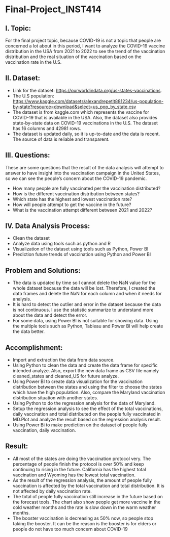 # Final-Project_INST414
## I.	Topic:
For the final project topic, because COVID-19 is not a topic that people are concerned a lot about in this period, I want to analyze the COVID-19 vaccine distribution in the USA from 2021 to 2022 to see the trend of the vaccination distribution and the real situation of the vaccination based on the vaccination rate in the U.S. 
## II.	Dataset:

*	Link for the dataset: https://ourworldindata.org/us-states-vaccinations.
*	The U.S population: https://www.kaggle.com/datasets/alexandrepetit881234/us-population-by-state?resource=download&select=us_pop_by_state.csv 
* The dataset is from kaggle.com which represents the vaccine for COVID-19 that is available in the USA. Also, the dataset also provides state-by-state data on COVID-19 vaccinations in the U.S. The dataset has 16 columns and 42981 rows.
* The dataset is updated daily, so it is up-to-date and the data is recent. The source of data is reliable and transparent.

## III.	Questions:

These are some questions that the result of the data analysis will attempt to answer to have insight into the vaccination campaign in the United States, so we can see the people’s concern about the COVID-19 pandemic.
*	How many people are fully vaccinated per the vaccination distributed?
*	How is the different vaccination distribution between states?
*	Which state has the highest and lowest vaccination rate?
*	How will people attempt to get the vaccine in the future?
*	What is the vaccination attempt different between 2021 and 2022?

## IV.	Data Analysis Process:

*	Clean the dataset
*	Analyze data using tools such as python and R
*	Visualization of the dataset using tools such as Python, Power BI
*	Prediction future trends of vaccination using Python and Power BI

## Problem and Solutions:
* The data is updated by time so I cannot delete the NaN value for the whole dataset because the data will be lost. Therefore, I created the data frames and delete the NaN for each column and when it needs for analysis.
* It is hard to detect the outlier and error in the dataset because the data is not continuous. I use the statistic summarize to understand more about the data and detect the error.
* For some data, using Power BI is not suitable for showing data. Using the multiple tools such as Python, Tableau and Power BI will help create the data better. 

## Accomplishment:

* Import and extraction the data from data source.
* Using Python to clean the data and create the data frame for specific intended analyze. Also, export the new data frame as CSV file namely cleaned_states and cleaned_US for future analyze.
* Using Power BI to create data visualization for the vaccination distribution between the states and using the filter to choose the states which have the high population. Also, compare the Maryland vaccination distribution situation with another states.
* Using Python to do the regression analysis for the data of Maryland. 
* Setup the regression analysis to see the effect of the total vaccinations, daily vaccination and total distributed on the people fully vaccinated in MD.Plot and analyze the result based on the regression analysis result.
* Using Power Bi to make prediction on the dataset of people fully vaccination, daily vaccination.

## Result:
* All most of the states are doing the vaccination protocol very. The percentage of people finish the protocol is over 50% and keep continuing to rising in the future.
California has the highest total vaccination and Wyoming has the lowest total vaccination. 
* As the result of the regression analysis, the amount of people fully vaccination is affected by the total vaccination and total distribution. It is not affected by daily vaccination rate.
* The total of people fully vaccination still increase in the future based on the forecast tools. The chart also show people get more vaccine in the cold weather months and the rate is slow down in the warm weather months.
* The booster vaccination is decreasing as 50% now, so people stop taking the booster. It can be the reason is the booster is for elders or people do not have too much concern about COVID-19
